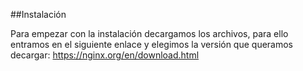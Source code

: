 ##Instalación

Para empezar con la instalación decargamos los archivos, para ello entramos en el siguiente enlace y elegimos la versión que queramos decargar: https://nginx.org/en/download.html
